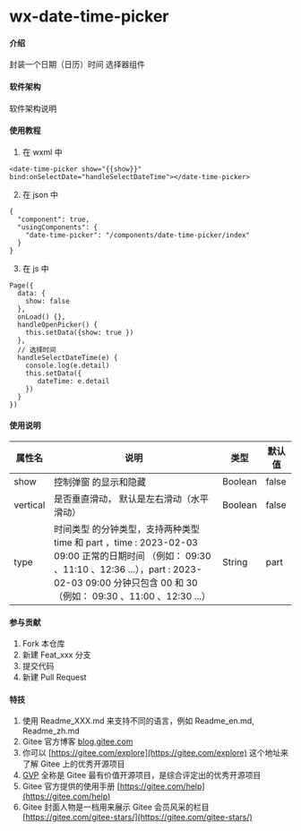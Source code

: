 # wx-date-time-picker

#### 介绍
封装一个日期（日历）时间 选择器组件

#### 软件架构
软件架构说明


#### 使用教程

1.  在 wxml 中
```
<date-time-picker show="{{show}}" bind:onSelectDate="handleSelectDateTime"></date-time-picker>
```
2.  在 json 中
```
{
  "component": true,
  "usingComponents": {
    "date-time-picker": "/components/date-time-picker/index"
  }
}
```
3.  在 js 中
```
Page({
  data: {
    show: false
  },
  onLoad() {},
  handleOpenPicker() {
    this.setData({show: true })
  },
  // 选择时间
  handleSelectDateTime(e) {
    console.log(e.detail)
    this.setData({
       dateTime: e.detail
    })
  }
})
```

#### 使用说明

| 属性名      | 说明                                                                                                                                                                  | 类型      | 默认值   |
|----------|---------------------------------------------------------------------------------------------------------------------------------------------------------------------|---------|-------|
| show     | 控制弹窗 的显示和隐藏                                                                                                                                                         | Boolean | false |
| vertical | 是否垂直滑动， 默认是左右滑动（水平滑动）                                                                                                                                               | Boolean | false |
| type     | 时间类型 的分钟类型，支持两种类型 time 和 part ，time : 2023-02-03 09:00  正常的日期时间 （例如： 09:30 、11:10 、12:36 ...），part :  2023-02-03 09:00  分钟只包含 00 和 30 （例如： 09:30 、11:00 、12:30 ...） | String  | part  |


#### 参与贡献

1.  Fork 本仓库
2.  新建 Feat_xxx 分支
3.  提交代码
4.  新建 Pull Request


#### 特技

1.  使用 Readme\_XXX.md 来支持不同的语言，例如 Readme\_en.md, Readme\_zh.md
2.  Gitee 官方博客 [blog.gitee.com](https://blog.gitee.com)
3.  你可以 [https://gitee.com/explore](https://gitee.com/explore) 这个地址来了解 Gitee 上的优秀开源项目
4.  [GVP](https://gitee.com/gvp) 全称是 Gitee 最有价值开源项目，是综合评定出的优秀开源项目
5.  Gitee 官方提供的使用手册 [https://gitee.com/help](https://gitee.com/help)
6.  Gitee 封面人物是一档用来展示 Gitee 会员风采的栏目 [https://gitee.com/gitee-stars/](https://gitee.com/gitee-stars/)
